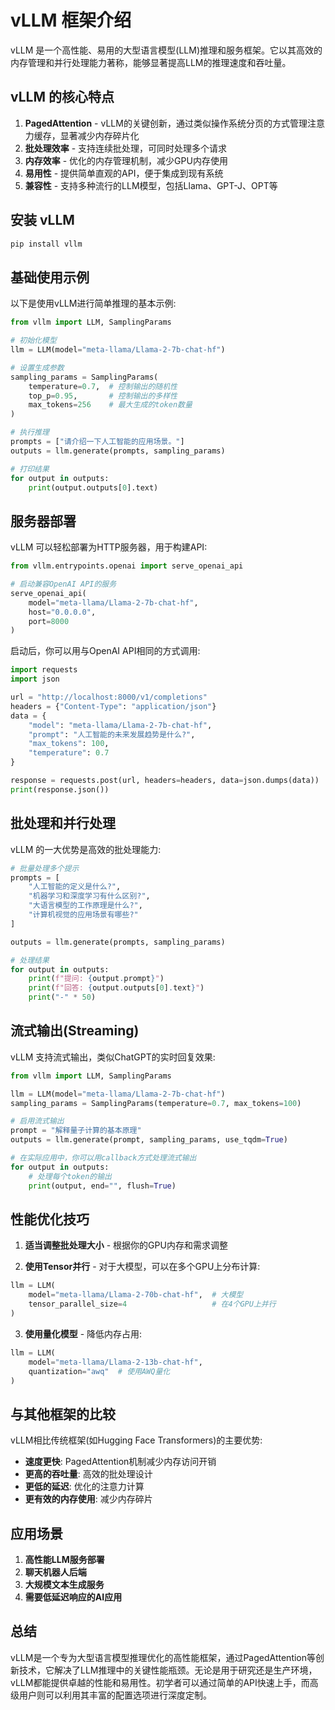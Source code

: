 # vLLM 框架介绍

vLLM 是一个高性能、易用的大型语言模型(LLM)推理和服务框架。它以其高效的内存管理和并行处理能力著称，能够显著提高LLM的推理速度和吞吐量。

## vLLM 的核心特点

1. **PagedAttention** - vLLM的关键创新，通过类似操作系统分页的方式管理注意力缓存，显著减少内存碎片化
2. **批处理效率** - 支持连续批处理，可同时处理多个请求
3. **内存效率** - 优化的内存管理机制，减少GPU内存使用
4. **易用性** - 提供简单直观的API，便于集成到现有系统
5. **兼容性** - 支持多种流行的LLM模型，包括Llama、GPT-J、OPT等

## 安装 vLLM

```bash
pip install vllm
```

## 基础使用示例

以下是使用vLLM进行简单推理的基本示例:

```python
from vllm import LLM, SamplingParams

# 初始化模型
llm = LLM(model="meta-llama/Llama-2-7b-chat-hf")

# 设置生成参数
sampling_params = SamplingParams(
    temperature=0.7,  # 控制输出的随机性
    top_p=0.95,       # 控制输出的多样性
    max_tokens=256    # 最大生成的token数量
)

# 执行推理
prompts = ["请介绍一下人工智能的应用场景。"]
outputs = llm.generate(prompts, sampling_params)

# 打印结果
for output in outputs:
    print(output.outputs[0].text)
```

## 服务器部署

vLLM 可以轻松部署为HTTP服务器，用于构建API:

```python
from vllm.entrypoints.openai import serve_openai_api

# 启动兼容OpenAI API的服务
serve_openai_api(
    model="meta-llama/Llama-2-7b-chat-hf",
    host="0.0.0.0",
    port=8000
)
```

启动后，你可以用与OpenAI API相同的方式调用:

```python
import requests
import json

url = "http://localhost:8000/v1/completions"
headers = {"Content-Type": "application/json"}
data = {
    "model": "meta-llama/Llama-2-7b-chat-hf",
    "prompt": "人工智能的未来发展趋势是什么?",
    "max_tokens": 100,
    "temperature": 0.7
}

response = requests.post(url, headers=headers, data=json.dumps(data))
print(response.json())
```

## 批处理和并行处理

vLLM 的一大优势是高效的批处理能力:

```python
# 批量处理多个提示
prompts = [
    "人工智能的定义是什么?",
    "机器学习和深度学习有什么区别?",
    "大语言模型的工作原理是什么?",
    "计算机视觉的应用场景有哪些?"
]

outputs = llm.generate(prompts, sampling_params)

# 处理结果
for output in outputs:
    print(f"提问: {output.prompt}")
    print(f"回答: {output.outputs[0].text}")
    print("-" * 50)
```

## 流式输出(Streaming)

vLLM 支持流式输出，类似ChatGPT的实时回复效果:

```python
from vllm import LLM, SamplingParams

llm = LLM(model="meta-llama/Llama-2-7b-chat-hf")
sampling_params = SamplingParams(temperature=0.7, max_tokens=100)

# 启用流式输出
prompt = "解释量子计算的基本原理"
outputs = llm.generate(prompt, sampling_params, use_tqdm=True)

# 在实际应用中，你可以用callback方式处理流式输出
for output in outputs:
    # 处理每个token的输出
    print(output, end="", flush=True)
```

## 性能优化技巧

1. **适当调整批处理大小** - 根据你的GPU内存和需求调整
   
2. **使用Tensor并行** - 对于大模型，可以在多个GPU上分布计算:

```python
llm = LLM(
    model="meta-llama/Llama-2-70b-chat-hf",  # 大模型
    tensor_parallel_size=4                   # 在4个GPU上并行
)
```

3. **使用量化模型** - 降低内存占用:

```python
llm = LLM(
    model="meta-llama/Llama-2-13b-chat-hf",
    quantization="awq"  # 使用AWQ量化
)
```

## 与其他框架的比较

vLLM相比传统框架(如Hugging Face Transformers)的主要优势:

- **速度更快**: PagedAttention机制减少内存访问开销
- **更高的吞吐量**: 高效的批处理设计
- **更低的延迟**: 优化的注意力计算
- **更有效的内存使用**: 减少内存碎片

## 应用场景

1. **高性能LLM服务部署**
2. **聊天机器人后端**
3. **大规模文本生成服务**
4. **需要低延迟响应的AI应用**

## 总结

vLLM是一个专为大型语言模型推理优化的高性能框架，通过PagedAttention等创新技术，它解决了LLM推理中的关键性能瓶颈。无论是用于研究还是生产环境，vLLM都能提供卓越的性能和易用性。初学者可以通过简单的API快速上手，而高级用户则可以利用其丰富的配置选项进行深度定制。